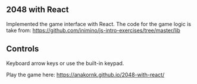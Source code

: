 ## 2048 with React
Implemented the game interface with React.
The code for the game logic is take from:
https://github.com/inimino/js-intro-exercises/tree/master/lib

## Controls
Keyboard arrow keys or use the built-in keypad.

Play the game here:
https://anakornk.github.io/2048-with-react/
